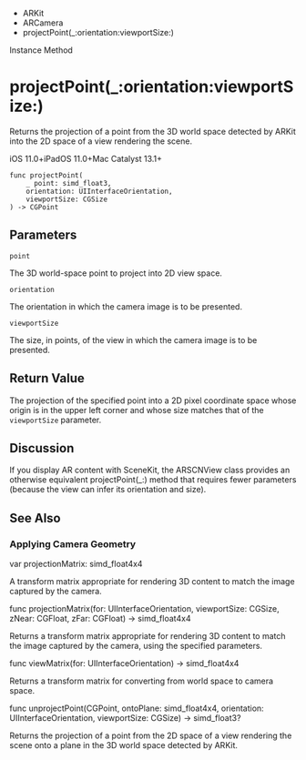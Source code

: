 

- ARKit
- ARCamera
-  projectPoint(\_:orientation:viewportSize:) 

Instance Method

# projectPoint(\_:orientation:viewportSize:)

Returns the projection of a point from the 3D world space detected by ARKit into the 2D space of a view rendering the scene.

iOS 11.0+iPadOS 11.0+Mac Catalyst 13.1+

``` source
func projectPoint(
    _ point: simd_float3,
    orientation: UIInterfaceOrientation,
    viewportSize: CGSize
) -> CGPoint
```

## Parameters 

`point`  

The 3D world-space point to project into 2D view space.

`orientation`  

The orientation in which the camera image is to be presented.

`viewportSize`  

The size, in points, of the view in which the camera image is to be presented.

## Return Value

The projection of the specified point into a 2D pixel coordinate space whose origin is in the upper left corner and whose size matches that of the `viewportSize` parameter.

## Discussion

If you display AR content with SceneKit, the ARSCNView class provides an otherwise equivalent projectPoint(_:) method that requires fewer parameters (because the view can infer its orientation and size).

## See Also

### Applying Camera Geometry

var projectionMatrix: simd_float4x4

A transform matrix appropriate for rendering 3D content to match the image captured by the camera.

func projectionMatrix(for: UIInterfaceOrientation, viewportSize: CGSize, zNear: CGFloat, zFar: CGFloat) -> simd_float4x4

Returns a transform matrix appropriate for rendering 3D content to match the image captured by the camera, using the specified parameters.

func viewMatrix(for: UIInterfaceOrientation) -> simd_float4x4

Returns a transform matrix for converting from world space to camera space.

func unprojectPoint(CGPoint, ontoPlane: simd_float4x4, orientation: UIInterfaceOrientation, viewportSize: CGSize) -> simd_float3?

Returns the projection of a point from the 2D space of a view rendering the scene onto a plane in the 3D world space detected by ARKit.


